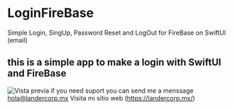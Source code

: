 # LoginFireBase
Simple Login, SingUp, Password Reset and LogOut for FireBase on SwiftUI (email)
## this is a simple app to make a login with SwiftUI and FireBase 
![Vista previa](https://landercorp.mx/sistema/images/imagen_promocional/loginApp.JPG)
if you need suport you can send me a menssage hola@landercorp.mx 
Visita mi sitio web (https://landercorp.mx/)
